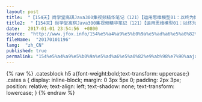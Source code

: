 ```yaml
---
layout: post
title:  "【154天】尚学堂高琪Java300集视频精华笔记（121）【运用思维模型01：以终为始，逐级分解】"
title2:  "【154天】尚学堂高琪Java300集视频精华笔记（121）【运用思维模型01：以终为始，逐级分解】"
date:   2017-01-01 23:54:56  +0800
source:  "http://www.jfox.info/154%e5%a4%a9%e5%b0%9a%e5%ad%a6%e5%a0%82%e9%ab%98%e7%90%aajava300%e9%9b%86%e8%a7%86%e9%a2%91%e7%b2%be%e5%8d%8e%e7%ac%94%e8%ae%b0121%e8%bf%90%e7%94%a8%e6%80%9d%e7%bb%b4%e6%a8%a1%e5%9e%8b01%e4%bb%a5.html"
fileName:  "20170101196"
lang:  "zh_CN"
published: true
permalink: "154%e5%a4%a9%e5%b0%9a%e5%ad%a6%e5%a0%82%e9%ab%98%e7%90%aajava300%e9%9b%86%e8%a7%86%e9%a2%91%e7%b2%be%e5%8d%8e%e7%ac%94%e8%ae%b0121%e8%bf%90%e7%94%a8%e6%80%9d%e7%bb%b4%e6%a8%a1%e5%9e%8b01%e4%bb%a5.html"
---
```

{% raw %}
.catesblock h5 a{font-weight:bold;text-transform: uppercase;}
.cates a {
display: inline-block;
margin: 0 3px 5px 0;
padding: 2px 3px;
position: relative;
text-align: left;
text-shadow: none;
text-transform: lowercase;
}
{% endraw %}
